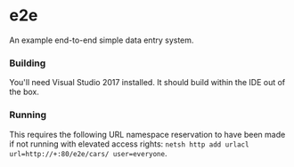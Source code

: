 e2e
===
An example end-to-end simple data entry system.

### Building
You'll need Visual Studio 2017 installed. It should build within the IDE out of the box.


### Running
This requires the following URL namespace reservation to have been made if not running with elevated access rights:
```netsh http add urlacl url=http://+:80/e2e/cars/ user=everyone```.
